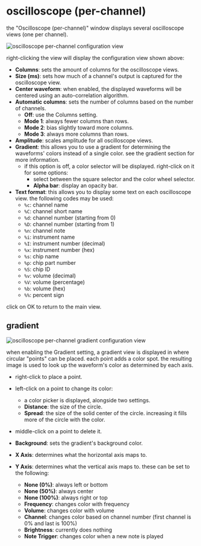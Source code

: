 # oscilloscope (per-channel)

the "Oscilloscope (per-channel)" window displays several oscilloscope views (one per channel).

![oscilloscope per-channel configuration view](chanosc.png)

right-clicking the view will display the configuration view shown above:
- **Columns**: sets the amount of columns for the oscilloscope views.
- **Size (ms)**: sets how much of a channel's output is captured for the oscilloscope view.
- **Center waveform**: when enabled, the displayed waveforms will be centered using an auto-correlation algorithm.
- **Automatic columns**: sets the number of columns based on the number of channels.
  - **Off**: use the Columns setting.
  - **Mode 1**: always fewer columns than rows.
  - **Mode 2**: bias slightly toward more columns.
  - **Mode 3**: always more columns than rows.
- **Amplitude**: scales amplitude for all oscilloscope views.
- **Gradient**: this allows you to use a gradient for determining the waveforms' colors instead of a single color. see the gradient section for more information.
  - if this option is off, a color selector will be displayed. right-click on it for some options:
    - select between the square selector and the color wheel selector.
    - **Alpha bar**: display an opacity bar.
- **Text format**: this allows you to display some text on each oscilloscope view. the following codes may be used:
  - `%c`: channel name
  - `%C`: channel short name
  - `%d`: channel number (starting from 0)
  - `%D`: channel number (starting from 1)
  - `%n`: channel note
  - `%i`: instrument name
  - `%I`: instrument number (decimal)
  - `%x`: instrument number (hex)
  - `%s`: chip name
  - `%p`: chip part number
  - `%S`: chip ID
  - `%v`: volume (decimal)
  - `%V`: volume (percentage)
  - `%b`: volume (hex)
  - `%%`: percent sign

click on OK to return to the main view.

## gradient

![oscilloscope per-channel gradient configuration view](chanosc-gradient.png)

when enabling the Gradient setting, a gradient view is displayed in where circular "points" can be placed.
each point adds a color spot.
the resulting image is used to look up the waveform's color as determined by each axis.

- right-click to place a point.
- left-click on a point to change its color:
  - a color picker is displayed, alongside two settings.
  - **Distance**: the size of the circle.
  - **Spread**: the size of the solid center of the circle. increasing it fills more of the circle with the color.
- middle-click on a point to delete it.

- **Background**: sets the gradient's background color.
- **X Axis**: determines what the horizontal axis maps to.
- **Y Axis**: determines what the vertical axis maps to. these can be set to the following:
  - **None (0%)**: always left or bottom
  - **None (50%)**: always center
  - **None (100%)**: always right or top
  - **Frequency**: changes color with frequency
  - **Volume**: changes color with volume
  - **Channel**: changes color based on channel number (first channel is 0% and last is 100%)
  - **Brightness**: currently does nothing
  - **Note Trigger**: changes color when a new note is played
